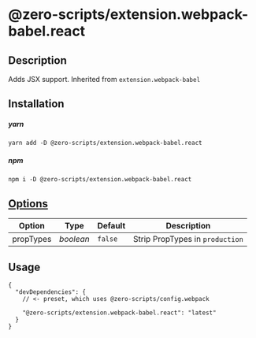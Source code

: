 # @zero-scripts/extension.webpack-babel.react

## Description

Adds JSX support. Inherited from `extension.webpack-babel`

## Installation

##### yarn

```
yarn add -D @zero-scripts/extension.webpack-babel.react
```

##### npm

```
npm i -D @zero-scripts/extension.webpack-babel.react
```

## [Options](../extension.webpack-babel)

| Option    | Type      | Default | Description                     |
| --------- | --------- | ------- | ------------------------------- |
| propTypes | _boolean_ | `false` | Strip PropTypes in `production` |

## Usage

```
{
  "devDependencies": {
    // <- preset, which uses @zero-scripts/config.webpack

    "@zero-scripts/extension.webpack-babel.react": "latest"
  }
}
```
